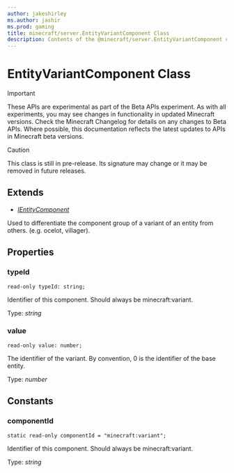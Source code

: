 ```yaml
---
author: jakeshirley
ms.author: jashir
ms.prod: gaming
title: minecraft/server.EntityVariantComponent Class
description: Contents of the @minecraft/server.EntityVariantComponent class.
---
```

# EntityVariantComponent Class
>[!IMPORTANT]
>These APIs are experimental as part of the Beta APIs experiment. As with all experiments, you may see changes in functionality in updated Minecraft versions. Check the Minecraft Changelog for details on any changes to Beta APIs. Where possible, this documentation reflects the latest updates to APIs in Minecraft beta versions.

> [!CAUTION]
> This class is still in pre-release.  Its signature may change or it may be removed in future releases.

## Extends
- [*IEntityComponent*](IEntityComponent.md)

Used to differentiate the component group of a variant of an entity from others. (e.g. ocelot, villager).

## Properties

### **typeId**
`read-only typeId: string;`

Identifier of this component. Should always be minecraft:variant.

Type: *string*

### **value**
`read-only value: number;`

The identifier of the variant. By convention, 0 is the identifier of the base entity.

Type: *number*

## Constants

### **componentId**
`static read-only componentId = "minecraft:variant";`

Identifier of this component. Should always be minecraft:variant.

Type: *string*
